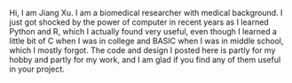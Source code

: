 Hi, I am Jiang Xu. I am a biomedical researcher with medical background. I just got shocked by the power of computer in recent years as I learned Python and R, which I actually found very useful, even though I learned a little bit of C when I was in college and BASIC when I was in middle school, which I mostly forgot. The code and design I posted here is partly for my hobby and partly for my work, and I am glad if you find any of them useful in your project. 

<!---
JiangXu123/JiangXu123 is a ✨ special ✨ repository because its `README.md` (this file) appears on your GitHub profile.
You can click the Preview link to take a look at your changes.
--->
